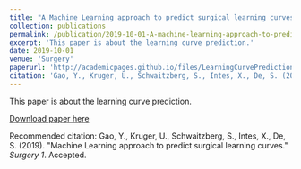 ```yaml
---
title: "A Machine Learning approach to predict surgical learning curves"
collection: publications
permalink: /publication/2019-10-01-A-machine-learning-approach-to-predict-surigical-learning-curves
excerpt: 'This paper is about the learning curve prediction.'
date: 2019-10-01
venue: 'Surgery'
paperurl: 'http://academicpages.github.io/files/LearningCurvePrediction.pdf'
citation: 'Gao, Y., Kruger, U., Schwaitzberg, S., Intes, X., De, S. (2019). &quot;A Machine Learning approach to predict surgical learning curves.&quot; <i>Surgery</i>. Accepted.'
---
```

This paper is about the learning curve prediction.

[Download paper here](http://yuanyuangao216.github.io/files/LearningCurvePrediction.pdf)

Recommended citation: Gao, Y., Kruger, U., Schwaitzberg, S., Intes, X., De, S. (2019). "Machine Learning approach to predict surgical learning curves." <i>Surgery 1</i>. Accepted.
